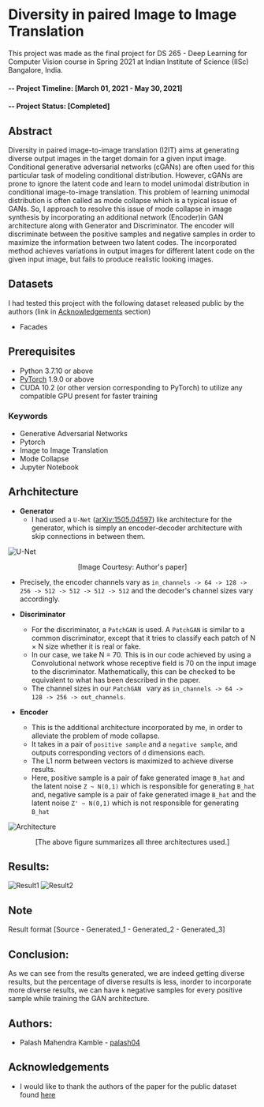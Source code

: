 # Diversity in paired Image to Image Translation
This project was made as the final project for DS 265 - Deep Learning for Computer Vision course in Spring 2021 at Indian Institute of Science (IISc) Bangalore, India.

#### -- Project Timeline: [March 01, 2021 - May 30, 2021]
#### -- Project Status: [Completed]

## Abstract
Diversity in paired image-to-image translation (I2IT) aims at generating diverse output images in the target domain for a given input image. Conditional generative adversarial networks (cGANs) are often used for this particular task of modeling conditional distribution. However, cGANs are prone to ignore the latent code and learn to model unimodal distribution in conditional image-to-image translation. This problem of learning unimodal distribution is often called as mode collapse which is a typical issue of GANs. So, I approach to resolve this issue of mode collapse in image synthesis by incorporating an additional network (Encoder)in GAN architecture along with Generator and Discriminator. The encoder will discriminate between the positive samples and negative samples in order to maximize the information between two latent codes. The incorporated method achieves variations in output images for different latent code on the given input image, but fails to produce realistic looking images.

## Datasets
I had tested this project with the following dataset released public by the authors (link in [Acknowledgements](#acknowledgements) section)
- Facades


## Prerequisites
- Python 3.7.10 or above
- [PyTorch](https://pytorch.org/) 1.9.0 or above
- CUDA 10.2 (or other version corresponding to PyTorch) to utilize any compatible GPU present for faster training

### Keywords
* Generative Adversarial Networks
* Pytorch 
* Image to Image Translation
* Mode Collapse
* Jupyter Notebook

## Arhchitecture

- **Generator**
  - I had used a `U-Net` ([arXiv:1505.04597](https://arxiv.org/abs/1505.04597)) like architecture for the generator, which is simply an encoder-decoder architecture with skip connections in between them.

![U-Net](https://user-images.githubusercontent.com/26361028/129304211-82ba1f2f-75d4-4bf0-b421-7eb8d2a74518.png)

<p align="center">[Image Courtesy: Author's paper]</p>

  - Precisely, the encoder channels vary as  `in_channels -> 64 -> 128 -> 256 -> 512 -> 512 -> 512 -> 512` and the decoder's channel sizes vary accordingly.

- **Discriminator**
  - For the discriminator, a `PatchGAN` is used. A `PatchGAN` is similar to a common discriminator, except that it tries to classify each patch of N × N size whether it is real or fake.
  - In our case, we take N = 70. This is in our code achieved by using a Convolutional network whose receptive field is 70 on the input image to the discriminator. Mathematically, this can be checked to be equivalent to what has been described in the paper.
  - The channel sizes in our `PatchGAN ` vary as `in_channels -> 64 -> 128 -> 256 -> out_channels`.

- **Encoder**
  - This is the additional architecture incorporated by me, in order to alleviate the problem of mode collapse.
  - It takes in a pair of `positive sample` and a `negative sample`, and outputs corresponding vectors of `d` dimensions each.
  - The L1 norm between vectors is maximized to achieve diverse results.
  - Here, positive sample is a pair of fake generated image `B_hat` and the latent noise `Z ~ N(0,1)` which is responsible for generating `B_hat` and, negative sample is a pair of fake generated image `B_hat` and the latent noise `Z' ~ N(0,1)` which is not responsible for generating `B_hat`


![Architecture](https://user-images.githubusercontent.com/26361028/129305392-68593736-fda8-47dc-9659-785b92c710ff.png)
<p align="center">[The above figure summarizes all three architectures used.]</p>

## Results:

![Result1](https://user-images.githubusercontent.com/26361028/129305645-e1db5304-83e7-4b93-b896-3ead15cdd464.png)
![Result2](https://user-images.githubusercontent.com/26361028/129305664-76bda638-c205-4355-b0b2-3df7b580984e.png)

## Note
Result format [Source - Generated_1 - Generated_2 - Generated_3]

## Conclusion:
As we can see from the results generated, we are indeed getting diverse results, but the percentage of diverse results is less, inorder to incorporate more diverse results, we can have `k` negative samples for every positive sample while training the GAN architecture.


## Authors:
* Palash Mahendra Kamble - [palash04](https://github.com/palash04/)

## Acknowledgements
* I would like to thank the authors of the paper for the public dataset found [here](http://efrosgans.eecs.berkeley.edu/pix2pix/datasets/)
